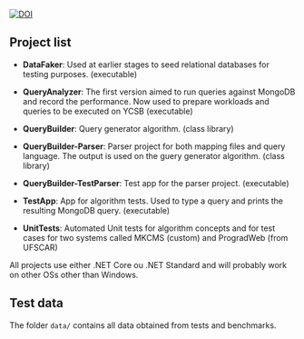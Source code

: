 [![DOI](https://zenodo.org/badge/165153072.svg)](https://zenodo.org/badge/latestdoi/165153072)

## Project list

* **DataFaker**: Used at earlier stages to seed relational databases for testing purposes. (executable)

* **QueryAnalyzer**: The first version aimed to run queries against MongoDB and record the performance. Now used to prepare workloads and queries to be executed on YCSB (executable)

* **QueryBuilder**: Query generator algorithm. (class library)

* **QueryBuilder-Parser**: Parser project for both mapping files and query language. The output is used on the guery generator algorithm. (class library)

* **QueryBuilder-TestParser**: Test app for the parser project. (executable)

* **TestApp**: App for algorithm tests. Used to type a query and prints the resulting MongoDB query. (executable)

* **UnitTests**: Automated Unit tests for algorithm concepts and for test cases for two systems called MKCMS (custom) and ProgradWeb (from UFSCAR)

All projects use either .NET Core ou .NET Standard and will probably work on other OSs other than Windows.

## Test data

The folder ``data/`` contains all data obtained from tests and benchmarks.